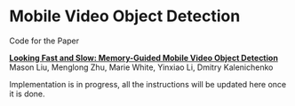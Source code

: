 Mobile Video Object Detection
========================================

Code for the Paper

**[Looking Fast and Slow: Memory-Guided Mobile Video Object Detection][1]**
Mason Liu, Menglong Zhu, Marie White, Yinxiao Li, Dmitry Kalenichenko

Implementation is in progress, all the instructions will be updated here once it is done.

[1]: https://arxiv.org/abs/1903.10172
